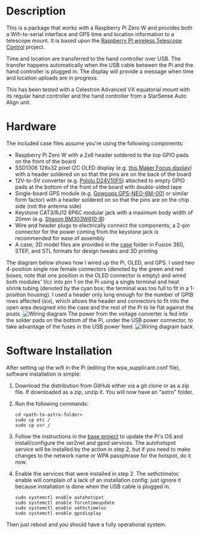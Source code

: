 # Description

This is a package that works with a Raspberry Pi Zero W and provides both a Wifi-to-serial interface and GPS time and location information to a telescope mount. It is based upon the [Raspberry PI wireless Telescope Control][proj-url] project.

Time and location are transferred to the hand controller over USB. The transfer happens automatically when the USB cable between the Pi and the hand controller is plugged in. The display will provide a message when time and location uploads are in progress.

This has been tested with a Celestron Advanced VX equatorial mount with its regular hand controller and the hand controller from a StarSense Auto Align unit.

# Hardware

The included case files assume you're using the following components:  
  
* Raspberry Pi Zero W with a 2x6 header soldered to the top GPIO pads on the front of the board  
* SSD1306 128x32 pixel I2C OLED display (e.g. [this Maker Focus display][oled-url]) with a header soldered on so that the pins are on the back of the board  
* 12V-to-5V converter (e.g. [Pololu D24V10F5][conv-url]) attached to empty GPIO pads at the bottom of the front of the board with double-sided tape  
* Single-board GPS module (e.g. [Gowoops GPS-NEO-6M-001][gps-url] or similar form factor) with a header soldered on so that the pins are on the chip side (not the antenna side)
* Keystone CAT3/RJ12 6P6C modular jack with a maximum body width of 20mm (e.g. [Shaxon BM303W610-B][jack-url])
* Wire and header plugs to electrically connect the components; a 2-pin connector for the power coming from the keystone jack is recommended for ease of assembly
* A case; 3D model files are provided in the [case][case-dir] folder in Fusion 360, STEP, and STL formats for design tweaks and 3D printing

The diagram below shows how I wired up the Pi, OLED, and GPS. I used two 4-position single row female connectors (denoted by the green and red boxes; note that one position in the OLED connector is empty) and wired both modules' Vcc into pin 1 on the Pi using a single terminal and heat shrink tubing (denoted by the cyan box; the terminal was too full to fit in a 1-position housing). I used a header only long enough for the number of GPIB rows affected (six), which allows the header and connectors to fit into the open area designed into the case and the rest of the Pi to lie flat against the posts.
![Wiring diagram](./Module-wiring-diagram.png)
The power from the voltage converter is fed into the solder pads on the bottom of the Pi, under the USB power connector, to take advantage of the fuses in the USB power feed.
![Wiring diagram back](./Module-wiring-diagram-back.png)

# Software Installation

After setting up the wifi in the Pi (editing the wpa_supplicant.conf file), software installation is simple:

1. Download the distribution from GitHub either via a git clone or as a zip file. If downloaded as a zip, unzip it. You will now have an "astro" folder.  
2. Run the following commands:  

	`cd <path-to-astro-folder>`  
	`sudo cp etc /`  
	`sudo cp usr /`  
3. Follow the instructions in the [base project][proj-url] to update the Pi's OS and install/configure the ser2net and gpsd services. The
autohotspot service will be installed by the action in step 2, but if you need to make changes to the network name or WPA passphrase for the hotspot, do it now.
4. Enable the services that were installed in step 2. The sethctimeloc enable will complain of a lack of an installation config: just ignore it because installation is done when the USB cable is plugged in.  

	`sudo systemctl enable autohotspot`  
	`sudo systemctl enable forcetimeupdate`  
	`sudo systemctl enable sethctimeloc`  
	`sudo systemctl enable gpsdisplay`  

Then just reboot and you should have a fully operational system.

[proj-url]: https://hackaday.io/project/162681-raspberry-pi-wireless-telescope-control
[oled-url]: https://smile.amazon.com/gp/product/B079BN2J8V/
[conv-url]: https://www.pololu.com/product/2831
[gps-url]: https://smile.amazon.com/gp/product/B01AW5QYES/
[jack-url]: https://smile.amazon.com/Shaxon-Cat3-Keystone-White-BM303W610-B/dp/B00J8D0LT0/  
[case-dir]: ./case

